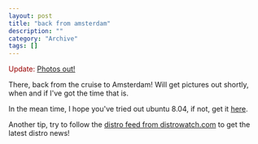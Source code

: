 ```yaml
--- 
layout: post 
title: "back from amsterdam"
description: ""
category: "Archive"
tags: []
---  
```

<p style="color:#990000;">Update: <a href="http://phun-ky.net/photos/amsterdam-april-2008/1">Photos out!</a></p><p>There, back from the cruise to Amsterdam! Will get pictures out shortly, when and if I've got the time that is.</p> <p>In the mean time, I hope you've tried out ubuntu 8.04, if not, get it <a href="http://phun-ky.net/2008/04/ubuntu-8.04-hardy-heron-LTS-is-out">here</a>.</p> <p>Another tip, try to follow the <a href="http://distrowatch.com/news/dwd.xml">distro feed from distrowatch.com</a> to get the latest distro news!</p>